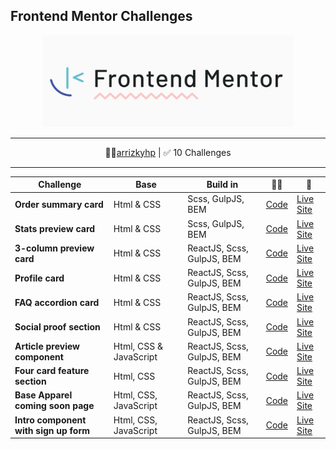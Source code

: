 ## Frontend Mentor Challenges

<p align="center">
<img src="assets/images/fm-logo-2.png" width="400">
</p>

---

<p align="center">
👩‍🚀<a href="https://www.frontendmentor.io/profile/arrizkyhp">arrizkyhp</a> | ✅ 10 Challenges
</p>

---

| Challenge                             | Base                   | Build in                   | 👨‍💻                                                                        | 🚀                                                                             |
| ------------------------------------- | ---------------------- | -------------------------- | ------------------------------------------------------------------------- | ------------------------------------------------------------------------------ |
| **Order summary card**                | Html & CSS             | Scss, GulpJS, BEM          | [ Code](https://github.com/arrizkyhp/fm-order-summary-component)          | [ Live Site](https://arrizkyhp.github.io/fm-order-summary-component/)          |
| **Stats preview card**                | Html & CSS             | Scss, GulpJS, BEM          | [ Code](https://github.com/arrizkyhp/fm-stats-preview-card-component)     | [ Live Site](https://arrizkyhp.github.io/fm-stats-preview-card-component/)     |
| **3-column preview card**             | Html & CSS             | ReactJS, Scss, GulpJS, BEM | [ Code](https://github.com/arrizkyhp/three-column-preview-card)           | [ Live Site](https://arrizkyhp.github.io/three-column-preview-card/)           |
| **Profile card**                      | Html & CSS             | ReactJS, Scss, GulpJS, BEM | [ Code](https://github.com/arrizkyhp/profile-card-component-main)         | [ Live Site](https://arrizkyhp.github.io/profile-card-component-main/)         |
| **FAQ accordion card**                | Html & CSS             | ReactJS, Scss, GulpJS, BEM | [ Code](https://github.com/arrizkyhp/faq-accordion-card-main)             | [ Live Site](https://arrizkyhp.github.io/faq-accordion-card-main/)             |
| **Social proof section**              | Html & CSS             | ReactJS, Scss, GulpJS, BEM | [ Code](https://github.com/arrizkyhp/fm-social-proof-section)             | [ Live Site](https://arrizkyhp.github.io/fm-social-proof-section/)             |
| **Article preview component**         | Html, CSS & JavaScript | ReactJS, Scss, GulpJS, BEM | [ Code](https://github.com/arrizkyhp/fm-article-preview-component)        | [ Live Site](https://arrizkyhp.github.io/fm-article-preview-component/)        |
| **Four card feature section**         | Html, CSS              | ReactJS, Scss, GulpJS, BEM | [ Code](https://github.com/arrizkyhp/fm-four-card-feature)                | [ Live Site](https://arrizkyhp.github.io/fm-four-card-feature/)                |
| **Base Apparel coming soon page**     | Html, CSS, JavaScript  | ReactJS, Scss, GulpJS, BEM | [ Code](https://github.com/arrizkyhp/fm-base-apparel-coming-soon)         | [ Live Site](https://arrizkyhp.github.io/fm-base-apparel-coming-soon/)         |
| **Intro component with sign up form** | Html, CSS, JavaScript  | ReactJS, Scss, GulpJS, BEM | [ Code](https://github.com/arrizkyhp/fm-intro-component-with-signup-form) | [ Live Site](https://arrizkyhp.github.io/fm-intro-component-with-signup-form/) |
